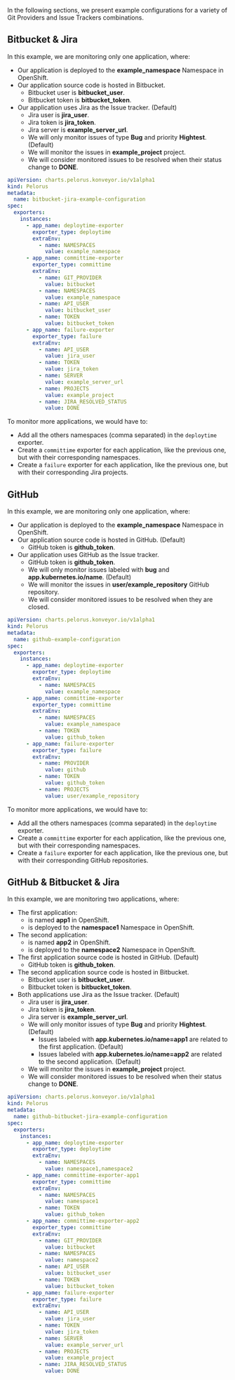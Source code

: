 In the following sections, we present example configurations for a variety of Git Providers and Issue Trackers combinations.

## Bitbucket & Jira

In this example, we are monitoring only one application, where:

* Our application is deployed to the **example_namespace** Namespace in OpenShift.
* Our application source code is hosted in Bitbucket.
    * Bitbucket user is **bitbucket_user**.
    * Bitbucket token is **bitbucket_token**.
* Our application uses Jira as the Issue tracker. (Default)
    * Jira user is **jira_user**.
    * Jira token is **jira_token**.
    * Jira server is **example_server_url**.
    * We will only monitor issues of type **Bug** and priority **Hightest**. (Default)
    * We will monitor the issues in **example_project** project.
    * We will consider monitored issues to be resolved when their status change to **DONE**.

```yaml
apiVersion: charts.pelorus.konveyor.io/v1alpha1
kind: Pelorus
metadata:
  name: bitbucket-jira-example-configuration
spec:
  exporters:
    instances:
      - app_name: deploytime-exporter
        exporter_type: deploytime
        extraEnv:
          - name: NAMESPACES
            value: example_namespace
      - app_name: committime-exporter
        exporter_type: committime
        extraEnv:
          - name: GIT_PROVIDER
            value: bitbucket
          - name: NAMESPACES
            value: example_namespace
          - name: API_USER
            value: bitbucket_user
          - name: TOKEN
            value: bitbucket_token
      - app_name: failure-exporter
        exporter_type: failure
        extraEnv:
          - name: API_USER
            value: jira_user
          - name: TOKEN
            value: jira_token
          - name: SERVER
            value: example_server_url
          - name: PROJECTS
            value: example_project
          - name: JIRA_RESOLVED_STATUS
            value: DONE
```

To monitor more applications, we would have to:

* Add all the others namespaces (comma separated) in the `deploytime` exporter.
* Create a `committime` exporter for each application, like the previous one, but with their corresponding namespaces.
* Create a `failure` exporter for each application, like the previous one, but with their corresponding Jira projects.

## GitHub

In this example, we are monitoring only one application, where:

* Our application is deployed to the **example_namespace** Namespace in OpenShift.
* Our application source code is hosted in GitHub. (Default)
    * GitHub token is **github_token**.
* Our application uses GitHub as the Issue tracker.
    * GitHub token is **github_token**.
    * We will only monitor issues labeled with **bug** and **app.kubernetes.io/name**. (Default)
    * We will monitor the issues in **user/example_repository** GitHub repository.
    * We will consider monitored issues to be resolved when they are closed.

```yaml
apiVersion: charts.pelorus.konveyor.io/v1alpha1
kind: Pelorus
metadata:
  name: github-example-configuration
spec:
  exporters:
    instances:
      - app_name: deploytime-exporter
        exporter_type: deploytime
        extraEnv:
          - name: NAMESPACES
            value: example_namespace
      - app_name: committime-exporter
        exporter_type: committime
        extraEnv:
          - name: NAMESPACES
            value: example_namespace
          - name: TOKEN
            value: github_token
      - app_name: failure-exporter
        exporter_type: failure
        extraEnv:
          - name: PROVIDER
            value: github
          - name: TOKEN
            value: github_token
          - name: PROJECTS
            value: user/example_repository
```

To monitor more applications, we would have to:

* Add all the others namespaces (comma separated) in the `deploytime` exporter.
* Create a `committime` exporter for each application, like the previous one, but with their corresponding namespaces.
* Create a `failure` exporter for each application, like the previous one, but with their corresponding GitHub repositories.

## GitHub & Bitbucket & Jira

In this example, we are monitoring two applications, where:

* The first application:
    * is named **app1** in OpenShift.
    * is deployed to the **namespace1** Namespace in OpenShift.
* The second application:
    * is named **app2** in OpenShift.
    * is deployed to the **namespace2** Namespace in OpenShift.
* The first application source code is hosted in GitHub. (Default)
    * GitHub token is **github_token**.
* The second application source code is hosted in Bitbucket.
    * Bitbucket user is **bitbucket_user**.
    * Bitbucket token is **bitbucket_token**.
* Both applications use Jira as the Issue tracker. (Default)
    * Jira user is **jira_user**.
    * Jira token is **jira_token**.
    * Jira server is **example_server_url**.
    * We will only monitor issues of type **Bug** and priority **Hightest**. (Default)
        * Issues labeled with **app.kubernetes.io/name=app1** are related to the first application. (Default)
        * Issues labeled with **app.kubernetes.io/name=app2** are related to the second application. (Default)
    * We will monitor the issues in **example_project** project.
    * We will consider monitored issues to be resolved when their status change to **DONE**.

```yaml
apiVersion: charts.pelorus.konveyor.io/v1alpha1
kind: Pelorus
metadata:
  name: github-bitbucket-jira-example-configuration
spec:
  exporters:
    instances:
      - app_name: deploytime-exporter
        exporter_type: deploytime
        extraEnv:
          - name: NAMESPACES
            value: namespace1,namespace2
      - app_name: committime-exporter-app1
        exporter_type: committime
        extraEnv:
          - name: NAMESPACES
            value: namespace1
          - name: TOKEN
            value: github_token
      - app_name: committime-exporter-app2
        exporter_type: committime
        extraEnv:
          - name: GIT_PROVIDER
            value: bitbucket
          - name: NAMESPACES
            value: namespace2
          - name: API_USER
            value: bitbucket_user
          - name: TOKEN
            value: bitbucket_token
      - app_name: failure-exporter
        exporter_type: failure
        extraEnv:
          - name: API_USER
            value: jira_user
          - name: TOKEN
            value: jira_token
          - name: SERVER
            value: example_server_url
          - name: PROJECTS
            value: example_project
          - name: JIRA_RESOLVED_STATUS
            value: DONE
```
